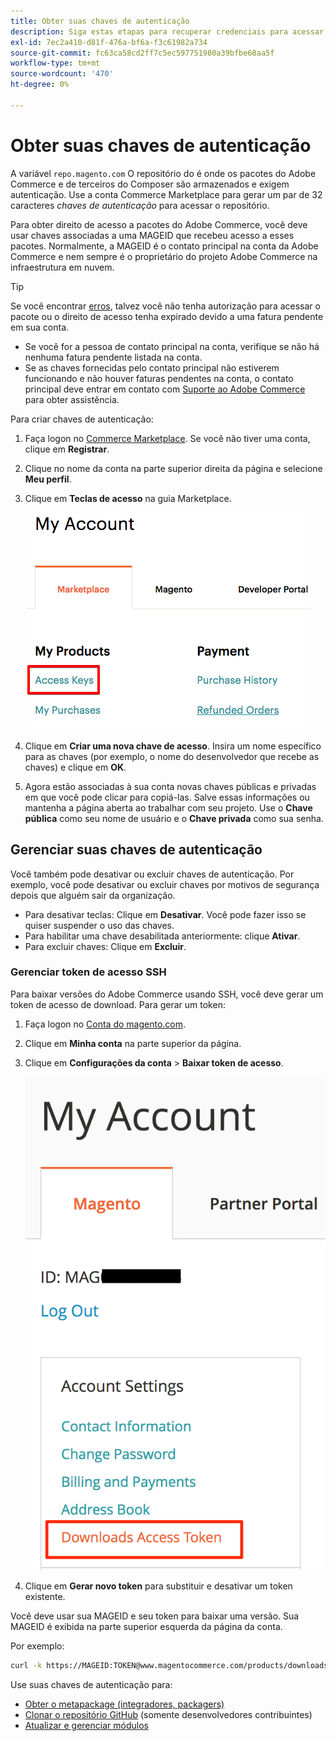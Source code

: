 ```yaml
---
title: Obter suas chaves de autenticação
description: Siga estas etapas para recuperar credenciais para acessar os pacotes do Adobe Commerce Composer em repo.magento.com.
exl-id: 7ec2a410-d81f-476a-bf6a-f3c61982a734
source-git-commit: fc63ca58cd2ff7c5ec597751980a39bfbe68aa5f
workflow-type: tm+mt
source-wordcount: '470'
ht-degree: 0%

---
```


# Obter suas chaves de autenticação

A variável `repo.magento.com` O repositório do é onde os pacotes do Adobe Commerce e de terceiros do Composer são armazenados e exigem autenticação. Use a conta Commerce Marketplace para gerar um par de 32 caracteres *chaves de autenticação* para acessar o repositório.

Para obter direito de acesso a pacotes do Adobe Commerce, você deve usar chaves associadas a uma MAGEID que recebeu acesso a esses pacotes. Normalmente, a MAGEID é o contato principal na conta da Adobe Commerce e nem sempre é o proprietário do projeto Adobe Commerce na infraestrutura em nuvem.

>[!TIP]
>
>Se você encontrar [erros](https://experienceleague.adobe.com/docs/commerce-knowledge-base/kb/troubleshooting/deployment/magento-commerce-cloud-repo-could-not-be-accessed-403-forbidden-or-404-not-found-error-when-deploying.html), talvez você não tenha autorização para acessar o pacote ou o direito de acesso tenha expirado devido a uma fatura pendente em sua conta.
>
>* Se você for a pessoa de contato principal na conta, verifique se não há nenhuma fatura pendente listada na conta.
>* Se as chaves fornecidas pelo contato principal não estiverem funcionando e não houver faturas pendentes na conta, o contato principal deve entrar em contato com [Suporte ao Adobe Commerce](https://experienceleague.adobe.com/docs/commerce-knowledge-base/kb/help-center-guide/magento-help-center-user-guide.html#submit-ticket) para obter assistência.

Para criar chaves de autenticação:

1. Faça logon no [Commerce Marketplace](https://commercemarketplace.adobe.com/). Se você não tiver uma conta, clique em **Registrar**.

1. Clique no nome da conta na parte superior direita da página e selecione **Meu perfil**.

1. Clique em **Teclas de acesso** na guia Marketplace.

   ![Obtenha suas chaves de acesso seguras no Commerce Marketplace](../../assets/installation/cloud_access-key.png)

1. Clique em **Criar uma nova chave de acesso**. Insira um nome específico para as chaves (por exemplo, o nome do desenvolvedor que recebe as chaves) e clique em **OK**.

1. Agora estão associadas à sua conta novas chaves públicas e privadas em que você pode clicar para copiá-las. Salve essas informações ou mantenha a página aberta ao trabalhar com seu projeto. Use o **Chave pública** como seu nome de usuário e o **Chave privada** como sua senha.

## Gerenciar suas chaves de autenticação

Você também pode desativar ou excluir chaves de autenticação. Por exemplo, você pode desativar ou excluir chaves por motivos de segurança depois que alguém sair da organização.

* Para desativar teclas: Clique em **Desativar**. Você pode fazer isso se quiser suspender o uso das chaves.
* Para habilitar uma chave desabilitada anteriormente: clique **Ativar**.
* Para excluir chaves: Clique em **Excluir**.

### Gerenciar token de acesso SSH

Para baixar versões do Adobe Commerce usando SSH, você deve gerar um token de acesso de download. Para gerar um token:

1. Faça logon no [Conta do magento.com](https://account.magento.com/customer/account/login).
1. Clique em **Minha conta** na parte superior da página.
1. Clique em **Configurações da conta** > **Baixar token de acesso**.

   ![Acessar suas chaves](../../assets/installation/connect_keys1.png)

1. Clique em **Gerar novo token** para substituir e desativar um token existente.

Você deve usar sua MAGEID e seu token para baixar uma versão. Sua MAGEID é exibida na parte superior esquerda da página da conta.

Por exemplo:

```bash
curl -k https://MAGEID:TOKEN@www.magentocommerce.com/products/downloads/info/help
```

Use suas chaves de autenticação para:

* [Obter o metapackage (integradores, packagers)](../composer.md)
* [Clonar o repositório GitHub](https://developer.adobe.com/commerce/contributor/guides/install/clone-repository/) (somente desenvolvedores contribuintes)
* [Atualizar e gerenciar módulos](../../upgrade/modules/upgrade.md)
